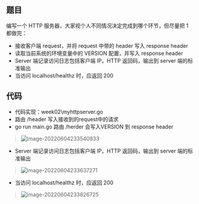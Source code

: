 ## 题目

编写一个 HTTP 服务器，大家视个人不同情况决定完成到哪个环节，但尽量把 1 都做完：

- 接收客户端 request，并将 request 中带的 header 写入 response header
- 读取当前系统的环境变量中的 VERSION 配置，并写入 response header
- Server 端记录访问日志包括客户端 IP，HTTP 返回码，输出到 server 端的标准输出
- 当访问 localhost/healthz 时，应返回 200

## 代码

- 代码实现：week02\myhttpserver.go
- 路由 /header 写入接收到的request中的请求
- go run main.go 路由 /herder 会写入VERSION 到 response header

> ![image-20220604233540833](D:\99.dean_pc\08.geektime\16.CNCF\03.code\src\github.com\geektimecncfcamp\week02\README.assets\image-20220604233540833.png)
>
> 

- Server 端记录访问日志包括客户端 IP，HTTP 返回码，输出到 server 端的标准输出

> ![image-20220604233637271](D:\99.dean_pc\08.geektime\16.CNCF\03.code\src\github.com\geektimecncfcamp\week02\README.assets\image-20220604233637271.png)

- 当访问 localhost/healthz 时，应返回 200

> ![image-20220604233826725](D:\99.dean_pc\08.geektime\16.CNCF\03.code\src\github.com\geektimecncfcamp\week02\README.assets\image-20220604233826725.png)